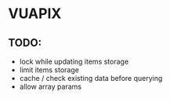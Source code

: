 # VUAPIX

## TODO:
- lock while updating items storage
- limit items storage
- cache / check existing data before querying
- allow array params
